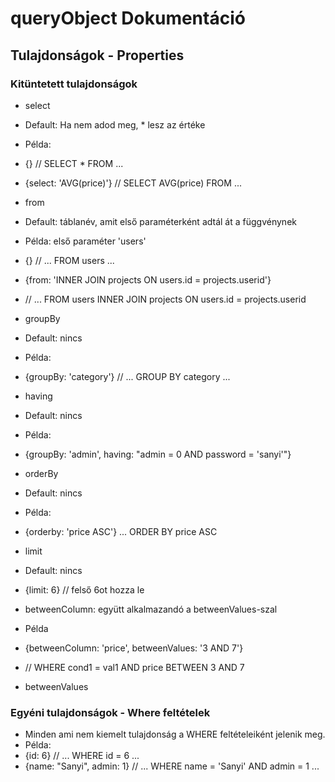 # queryObject Dokumentáció

## Tulajdonságok - Properties
### Kitüntetett tulajdonságok
- select
- Default: Ha nem adod meg, * lesz az értéke
- Példa:
- {} // SELECT * FROM ...
- {select: 'AVG(price)'} // SELECT AVG(price) FROM ...

- from
- Default: táblanév, amit első paraméterként adtál át a függvénynek
- Példa: első paraméter 'users'
- {} // ... FROM users ...
- {from: 'INNER JOIN projects ON users.id = projects.userid'} 
- // ... FROM users INNER JOIN projects ON users.id = projects.userid 

- groupBy
- Default: nincs
- Példa:
- {groupBy: 'category'} // ... GROUP BY category ...

- having
- Default: nincs
- Példa:
- {groupBy: 'admin', having: "admin = 0 AND password = 'sanyi'"}

- orderBy
- Default: nincs
- Példa: 
- {orderby: 'price ASC'} ... ORDER BY price ASC

- limit
- Default: nincs
- {limit: 6} // felső 6ot hozza le

- betweenColumn: együtt alkalmazandó a betweenValues-szal
- Példa
- {betweenColumn: 'price', betweenValues: '3 AND 7'} 
- // WHERE cond1 = val1 AND price BETWEEN 3 AND 7

- betweenValues

### Egyéni tulajdonságok - Where feltételek

- Minden ami nem kiemelt tulajdonság a WHERE feltételeiként jelenik meg.
- Példa:
- {id: 6} // ... WHERE id = 6 ...
- {name: "Sanyi", admin: 1} // ... WHERE name = 'Sanyi' AND admin = 1 ...

